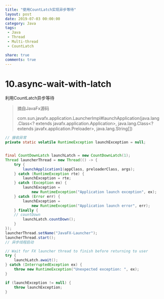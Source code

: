 ```yaml
---
title: "使用CountLatch实现异步等待"
layout: post
date: 2019-07-03 00:00:00
category: Java
tags:
 - Java
 - Thread
 - Multi-thread
 - CountLatch

share: true
comments: true
---
```




# 10.async-wait-with-latch

利用CountLatch异步等待

> 摘自JavaFx源码
> 
> com.sun.javafx.application.LauncherImpl#launchApplication(java.lang.Class<? extends javafx.application.Application>, java.lang.Class<? extends javafx.application.Preloader>, java.lang.String[])


```java
// 接收异常
private static volatile RuntimeException launchException = null;


final CountDownLatch launchLatch = new CountDownLatch(1);
Thread launcherThread = new Thread(() -> {
    try {
        launchApplication1(appClass, preloaderClass, args);
    } catch (RuntimeException rte) {
        launchException = rte;
    } catch (Exception ex) {
        launchException =
            new RuntimeException("Application launch exception", ex);
    } catch (Error err) {
        launchException =
            new RuntimeException("Application launch error", err);
    } finally {
    // countDown
        launchLatch.countDown();
    }
});
launcherThread.setName("JavaFX-Launcher");
launcherThread.start();
// 异步线程启动

// Wait for FX launcher thread to finish before returning to user
try {
    launchLatch.await();
} catch (InterruptedException ex) {
    throw new RuntimeException("Unexpected exception: ", ex);
}

if (launchException != null) {
    throw launchException;
}
```